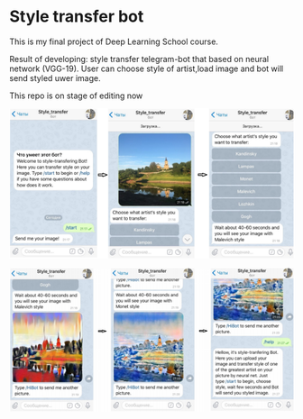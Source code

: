 # Style transfer bot
This is my final project of Deep Learning School course. 
 
Result of developing: style transfer telegram-bot that based on neural network (VGG-19). User can choose style of artist,load image and bot will send styled uwer image.

This repo is on stage of editing now

![Chatting_with_bot](https://github.com/IlyaKusakin/style_transfer_bot/blob/master/chat1.png)

![Chatting_with_bot](https://github.com/IlyaKusakin/style_transfer_bot/blob/master/chat2.png)
